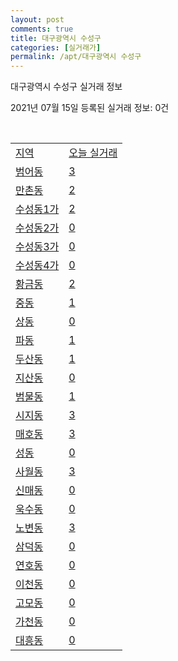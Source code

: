 ```yaml
---
layout: post
comments: true
title: 대구광역시 수성구
categories: [실거래가]
permalink: /apt/대구광역시 수성구
---
```


대구광역시 수성구 실거래 정보

2021년 07월 15일 등록된 실거래 정보: 0건

<script type="text/javascript">
  google.charts.load('current', {'packages':['corechart']});
  google.charts.setOnLoadCallback(drawChart);

  function drawChart() {
    var data = google.visualization.arrayToDataTable([['거래일', '매매', '전월세', '전매'], ['20-07', 434, 363, 1], ['20-08', 750, 480, 2], ['20-09', 983, 524, 3], ['20-10', 1270, 584, 4], ['20-11', 1045, 608, 2], ['20-12', 464, 593, 2], ['21-01', 296, 552, 0], ['21-02', 225, 467, 0], ['21-03', 264, 419, 0], ['21-04', 203, 383, 0], ['21-05', 255, 340, 0], ['21-06', 110, 288, 1], ['21-07', 9, 60, 0]]);

    var options = {
      title: '최근 1년간 유형별 거래량 추이',
      legend: { position: 'bottom' }
    };

    var chart = new google.visualization.LineChart(document.getElementById('columnchart_material'));
    chart.draw(data, (options));
  }
</script>

<div id="columnchart_material" style="width: 95%; margin-left: -35px"></div>
<br>
<table class="sortable">
  <tr>
    <td><a href="#">지역</a></td>
    <td><a href="#">오늘 실거래</a></td>
  </tr>

  
  <tr class="item">
    <td><a href="대구광역시 수성구 범어동">범어동</a></td>
    <td><a href="대구광역시 수성구 범어동">3</a></td>
  </tr>
    

  <tr class="item">
    <td><a href="대구광역시 수성구 만촌동">만촌동</a></td>
    <td><a href="대구광역시 수성구 만촌동">2</a></td>
  </tr>
    

  <tr class="item">
    <td><a href="대구광역시 수성구 수성동1가">수성동1가</a></td>
    <td><a href="대구광역시 수성구 수성동1가">2</a></td>
  </tr>
    

  <tr class="item">
    <td><a href="대구광역시 수성구 수성동2가">수성동2가</a></td>
    <td><a href="대구광역시 수성구 수성동2가">0</a></td>
  </tr>
    

  <tr class="item">
    <td><a href="대구광역시 수성구 수성동3가">수성동3가</a></td>
    <td><a href="대구광역시 수성구 수성동3가">0</a></td>
  </tr>
    

  <tr class="item">
    <td><a href="대구광역시 수성구 수성동4가">수성동4가</a></td>
    <td><a href="대구광역시 수성구 수성동4가">0</a></td>
  </tr>
    

  <tr class="item">
    <td><a href="대구광역시 수성구 황금동">황금동</a></td>
    <td><a href="대구광역시 수성구 황금동">2</a></td>
  </tr>
    

  <tr class="item">
    <td><a href="대구광역시 수성구 중동">중동</a></td>
    <td><a href="대구광역시 수성구 중동">1</a></td>
  </tr>
    

  <tr class="item">
    <td><a href="대구광역시 수성구 상동">상동</a></td>
    <td><a href="대구광역시 수성구 상동">0</a></td>
  </tr>
    

  <tr class="item">
    <td><a href="대구광역시 수성구 파동">파동</a></td>
    <td><a href="대구광역시 수성구 파동">1</a></td>
  </tr>
    

  <tr class="item">
    <td><a href="대구광역시 수성구 두산동">두산동</a></td>
    <td><a href="대구광역시 수성구 두산동">1</a></td>
  </tr>
    

  <tr class="item">
    <td><a href="대구광역시 수성구 지산동">지산동</a></td>
    <td><a href="대구광역시 수성구 지산동">0</a></td>
  </tr>
    

  <tr class="item">
    <td><a href="대구광역시 수성구 범물동">범물동</a></td>
    <td><a href="대구광역시 수성구 범물동">1</a></td>
  </tr>
    

  <tr class="item">
    <td><a href="대구광역시 수성구 시지동">시지동</a></td>
    <td><a href="대구광역시 수성구 시지동">3</a></td>
  </tr>
    

  <tr class="item">
    <td><a href="대구광역시 수성구 매호동">매호동</a></td>
    <td><a href="대구광역시 수성구 매호동">3</a></td>
  </tr>
    

  <tr class="item">
    <td><a href="대구광역시 수성구 성동">성동</a></td>
    <td><a href="대구광역시 수성구 성동">0</a></td>
  </tr>
    

  <tr class="item">
    <td><a href="대구광역시 수성구 사월동">사월동</a></td>
    <td><a href="대구광역시 수성구 사월동">3</a></td>
  </tr>
    

  <tr class="item">
    <td><a href="대구광역시 수성구 신매동">신매동</a></td>
    <td><a href="대구광역시 수성구 신매동">0</a></td>
  </tr>
    

  <tr class="item">
    <td><a href="대구광역시 수성구 욱수동">욱수동</a></td>
    <td><a href="대구광역시 수성구 욱수동">0</a></td>
  </tr>
    

  <tr class="item">
    <td><a href="대구광역시 수성구 노변동">노변동</a></td>
    <td><a href="대구광역시 수성구 노변동">3</a></td>
  </tr>
    

  <tr class="item">
    <td><a href="대구광역시 수성구 삼덕동">삼덕동</a></td>
    <td><a href="대구광역시 수성구 삼덕동">0</a></td>
  </tr>
    

  <tr class="item">
    <td><a href="대구광역시 수성구 연호동">연호동</a></td>
    <td><a href="대구광역시 수성구 연호동">0</a></td>
  </tr>
    

  <tr class="item">
    <td><a href="대구광역시 수성구 이천동">이천동</a></td>
    <td><a href="대구광역시 수성구 이천동">0</a></td>
  </tr>
    

  <tr class="item">
    <td><a href="대구광역시 수성구 고모동">고모동</a></td>
    <td><a href="대구광역시 수성구 고모동">0</a></td>
  </tr>
    

  <tr class="item">
    <td><a href="대구광역시 수성구 가천동">가천동</a></td>
    <td><a href="대구광역시 수성구 가천동">0</a></td>
  </tr>
    

  <tr class="item">
    <td><a href="대구광역시 수성구 대흥동">대흥동</a></td>
    <td><a href="대구광역시 수성구 대흥동">0</a></td>
  </tr>
    


</table>


    